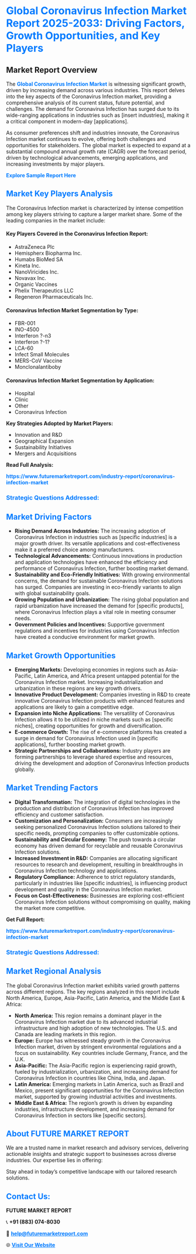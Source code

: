 <h1 style="color: #007BFF;">Global Coronavirus Infection Market Report 2025-2033: Driving Factors, Growth Opportunities, and Key Players</h1>

<section id="overview">
<h2>Market Report Overview</h2>
<p>The <a href="https://www.futuremarketreport.com/industry-report/coronavirus-infection-market" style="color: #007BFF; text-decoration: none;"><strong>Global Coronavirus Infection Market</strong></a> is witnessing significant growth, driven by increasing demand across various industries. This report delves into the key aspects of the Coronavirus Infection market, providing a comprehensive analysis of its current status, future potential, and challenges. The demand for Coronavirus Infection has surged due to its wide-ranging applications in industries such as [insert industries], making it a critical component in modern-day [applications].</p>
<p>As consumer preferences shift and industries innovate, the Coronavirus Infection market continues to evolve, offering both challenges and opportunities for stakeholders. The global market is expected to expand at a substantial compound annual growth rate (CAGR) over the forecast period, driven by technological advancements, emerging applications, and increasing investments by major players.</p>
</section>

<section id="overview">
<p><a href="https://www.futuremarketreport.com/request-sample/reportId=127554" style="color: #007BFF; text-decoration: none;"><strong>Explore Sample Report Here</strong></a></p>
</section>

<section id="key-players">
<h2 style="color: #007BFF;">Market Key Players Analysis</h2>
<p>The Coronavirus Infection market is characterized by intense competition among key players striving to capture a larger market share. Some of the leading companies in the market include:</p>
<h4>Key Players Covered in the Coronavirus Infection Report:</h4>
<ul><li>AstraZeneca Plc</li><li>Hemispherx Biopharma Inc.</li><li>Humabs BioMed SA</li><li>Kineta Inc.</li><li>NanoViricides Inc.</li><li>Novavax Inc.</li><li>Organic Vaccines</li><li>Phelix Therapeutics LLC</li><li>Regeneron Pharmaceuticals Inc.</li></ul>
<h4>Coronavirus Infection Market Segmentation by Type:</h4>
<ul><li>FBR-001</li><li>INO-4500</li><li>Interferon ?-n3</li><li>Interferon ?-1?</li><li>LCA-60</li><li>Infect Small Molecules</li><li>MERS-CoV Vaccine</li><li>Monclonalantiboby</li></ul>

<h4>Coronavirus Infection Market Segmentation by Application:</h4>
<ul><li>Hospital</li><li>Clinic</li><li>Other</li><li>Coronavirus Infection</li></ul>
<p><strong>Key Strategies Adopted by Market Players:</strong></p>
<ul>
<li>Innovation and R&D</li>
<li>Geographical Expansion</li>
<li>Sustainability Initiatives</li>
<li>Mergers and Acquisitions</li>
</ul>
</section>

<section>
<p><strong>Read Full Analysis: </strong></p><a href="https://www.futuremarketreport.com/industry-report/coronavirus-infection-market" style="color: #007BFF; text-decoration: none;"><strong>https://www.futuremarketreport.com/industry-report/coronavirus-infection-market</strong></a>
<h3 style="color: #007BFF;">Strategic Questions Addressed:</h3>
</section>

<section id="driving-factors">
<h2 style="color: #007BFF;">Market Driving Factors</h2>
<ul>
<li><strong>Rising Demand Across Industries:</strong> The increasing adoption of Coronavirus Infection in industries such as [specific industries] is a major growth driver. Its versatile applications and cost-effectiveness make it a preferred choice among manufacturers.</li>
<li><strong>Technological Advancements:</strong> Continuous innovations in production and application technologies have enhanced the efficiency and performance of Coronavirus Infection, further boosting market demand.</li>
<li><strong>Sustainability and Eco-Friendly Initiatives:</strong> With growing environmental concerns, the demand for sustainable Coronavirus Infection solutions has surged. Companies are investing in eco-friendly variants to align with global sustainability goals.</li>
<li><strong>Growing Population and Urbanization:</strong> The rising global population and rapid urbanization have increased the demand for [specific products], where Coronavirus Infection plays a vital role in meeting consumer needs.</li>
<li><strong>Government Policies and Incentives:</strong> Supportive government regulations and incentives for industries using Coronavirus Infection have created a conducive environment for market growth.</li>
</ul>
</section>

<section id="growth-opportunities">
<h2 style="color: #007BFF;">Market Growth Opportunities</h2>
<ul>
<li><strong>Emerging Markets:</strong> Developing economies in regions such as Asia-Pacific, Latin America, and Africa present untapped potential for the Coronavirus Infection market. Increasing industrialization and urbanization in these regions are key growth drivers.</li>
<li><strong>Innovative Product Development:</strong> Companies investing in R&D to create innovative Coronavirus Infection products with enhanced features and applications are likely to gain a competitive edge.</li>
<li><strong>Expansion into Niche Applications:</strong> The versatility of Coronavirus Infection allows it to be utilized in niche markets such as [specific niches], creating opportunities for growth and diversification.</li>
<li><strong>E-commerce Growth:</strong> The rise of e-commerce platforms has created a surge in demand for Coronavirus Infection used in [specific applications], further boosting market growth.</li>
<li><strong>Strategic Partnerships and Collaborations:</strong> Industry players are forming partnerships to leverage shared expertise and resources, driving the development and adoption of Coronavirus Infection products globally.</li>
</ul>
</section>

<section id="trending-factors">
<h2 style="color: #007BFF;">Market Trending Factors</h2>
<ul>
<li><strong>Digital Transformation:</strong> The integration of digital technologies in the production and distribution of Coronavirus Infection has improved efficiency and customer satisfaction.</li>
<li><strong>Customization and Personalization:</strong> Consumers are increasingly seeking personalized Coronavirus Infection solutions tailored to their specific needs, prompting companies to offer customizable options.</li>
<li><strong>Sustainability and Circular Economy:</strong> The push towards a circular economy has driven demand for recyclable and reusable Coronavirus Infection solutions.</li>
<li><strong>Increased Investment in R&D:</strong> Companies are allocating significant resources to research and development, resulting in breakthroughs in Coronavirus Infection technology and applications.</li>
<li><strong>Regulatory Compliance:</strong> Adherence to strict regulatory standards, particularly in industries like [specific industries], is influencing product development and quality in the Coronavirus Infection market.</li>
<li><strong>Focus on Cost-Effectiveness:</strong> Businesses are exploring cost-efficient Coronavirus Infection solutions without compromising on quality, making the market more competitive.</li>
</ul>
</section>

<section>
<p><strong>Get Full Report: </strong></p><a href="https://www.futuremarketreport.com/industry-report/coronavirus-infection-market" style="color: #007BFF; text-decoration: none;"><strong>https://www.futuremarketreport.com/industry-report/coronavirus-infection-market</strong></a>
<h3 style="color: #007BFF;">Strategic Questions Addressed:</h3>
</section>


<section id="regional-analysis">
<h2 style="color: #007BFF;">Market Regional Analysis</h2>
<p>The global Coronavirus Infection market exhibits varied growth patterns across different regions. The key regions analyzed in this report include North America, Europe, Asia-Pacific, Latin America, and the Middle East & Africa:</p>
<ul>
<li><strong>North America:</strong> This region remains a dominant player in the Coronavirus Infection market due to its advanced industrial infrastructure and high adoption of new technologies. The U.S. and Canada are leading markets in this region.</li>
<li><strong>Europe:</strong> Europe has witnessed steady growth in the Coronavirus Infection market, driven by stringent environmental regulations and a focus on sustainability. Key countries include Germany, France, and the U.K.</li>
<li><strong>Asia-Pacific:</strong> The Asia-Pacific region is experiencing rapid growth, fueled by industrialization, urbanization, and increasing demand for Coronavirus Infection in countries like China, India, and Japan.</li>
<li><strong>Latin America:</strong> Emerging markets in Latin America, such as Brazil and Mexico, present significant opportunities for the Coronavirus Infection market, supported by growing industrial activities and investments.</li>
<li><strong>Middle East & Africa:</strong> The region’s growth is driven by expanding industries, infrastructure development, and increasing demand for Coronavirus Infection in sectors like [specific sectors].</li>
</ul>
</section>

<footer>
<h2 style="color: #007BFF;">About FUTURE MARKET REPORT</h2>
<p>We are a trusted name in market research and advisory services, delivering actionable insights and strategic support to businesses across diverse industries. Our expertise lies in offering:</p>

<p>Stay ahead in today’s competitive landscape with our tailored research solutions.</p>

<h2 style="color: #007BFF;">Contact Us:</h2>
<p><strong>FUTURE MARKET REPORT</strong></p>
<p>📞 <strong>+91 (883) 074-8030</strong></p>
<p>📧 <strong><a href="mailto:help@futuremarketreport.com" style="color: #007BFF;">help@futuremarketreport.com</a></strong></p>
<p>🌐 <strong><a href="https://www.futuremarketreport.com/" style="color: #007BFF;">Visit Our Website</a></strong></p>
</footer>